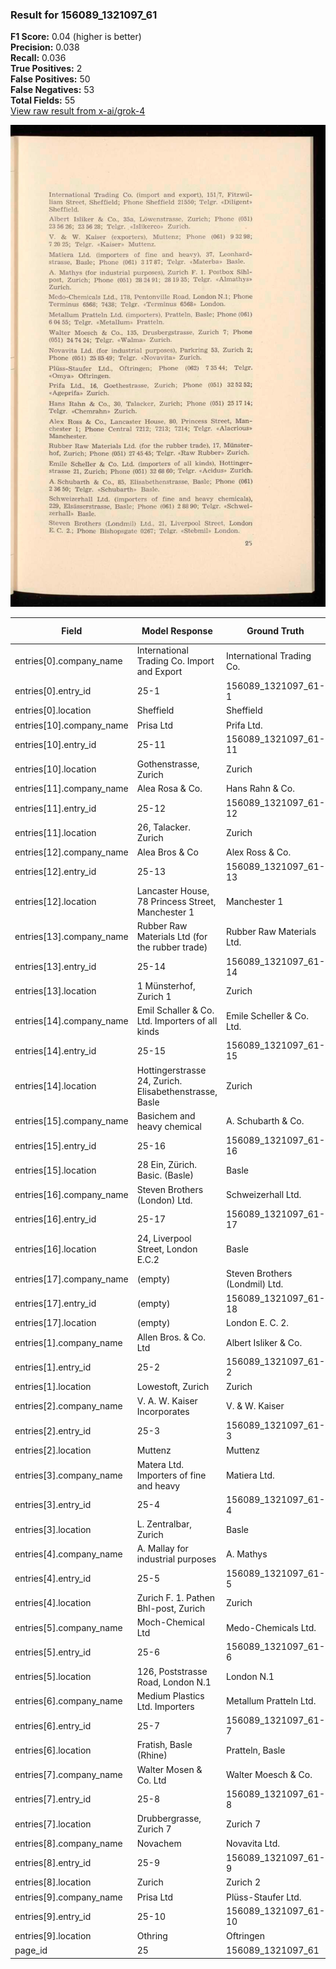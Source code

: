 ### Result for 156089_1321097_61
**F1 Score:** 0.04 (higher is better)<br>**Precision:** 0.038<br>**Recall:** 0.036<br>**True Positives:** 2<br>**False Positives:** 50<br>**False Negatives:** 53<br>**Total Fields:** 55<br>[View raw result from x-ai/grok-4](https://github.com/RISE-UNIBAS/humanities_data_benchmark/blob/main/results/2025-10-28/T0402/request_T0402_156089_1321097_61.json)

<img src="https://github.com/RISE-UNIBAS/humanities_data_benchmark/blob/main/benchmarks/company_lists/images/156089_1321097_61.jpg?raw=true" alt="156089_1321097_61" width="600px">

| Field | Model Response | Ground Truth | Fuzzy Score | Match |
|-------|----------------|--------------|-------------|-------|
| entries[0].company_name | International Trading Co. Import and Export | International Trading Co. | 0.735 | ❌ |
| entries[0].entry_id | 25-1 | 156089_1321097_61-1 | 0.261 | ❌ |
| entries[0].location | Sheffield | Sheffield | 1.000 | ✅ |
| entries[10].company_name | Prisa Ltd | Prifa Ltd. | 0.842 | ❌ |
| entries[10].entry_id | 25-11 | 156089_1321097_61-11 | 0.320 | ❌ |
| entries[10].location | Gothenstrasse, Zurich | Zurich | 0.444 | ❌ |
| entries[11].company_name | Alea Rosa & Co. | Hans Rahn & Co. | 0.667 | ❌ |
| entries[11].entry_id | 25-12 | 156089_1321097_61-12 | 0.320 | ❌ |
| entries[11].location | 26, Talacker. Zurich | Zurich | 0.462 | ❌ |
| entries[12].company_name | Alea Bros & Co | Alex Ross & Co. | 0.759 | ❌ |
| entries[12].entry_id | 25-13 | 156089_1321097_61-13 | 0.320 | ❌ |
| entries[12].location | Lancaster House, 78 Princess Street, Manchester 1 | Manchester 1 | 0.393 | ❌ |
| entries[13].company_name | Rubber Raw Materials Ltd (for the rubber trade) | Rubber Raw Materials Ltd. | 0.667 | ❌ |
| entries[13].entry_id | 25-14 | 156089_1321097_61-14 | 0.320 | ❌ |
| entries[13].location | 1 Münsterhof, Zurich 1 | Zurich | 0.429 | ❌ |
| entries[14].company_name | Emil Schaller & Co. Ltd. Importers of all kinds | Emile Scheller & Co. Ltd. | 0.639 | ❌ |
| entries[14].entry_id | 25-15 | 156089_1321097_61-15 | 0.320 | ❌ |
| entries[14].location | Hottingerstrasse 24, Zurich. Elisabethenstrasse, Basle | Zurich | 0.200 | ❌ |
| entries[15].company_name | Basichem and heavy chemical | A. Schubarth & Co. | 0.222 | ❌ |
| entries[15].entry_id | 25-16 | 156089_1321097_61-16 | 0.320 | ❌ |
| entries[15].location | 28 Ein, Zürich. Basic. (Basle) | Basle | 0.286 | ❌ |
| entries[16].company_name | Steven Brothers (London) Ltd. | Schweizerhall Ltd. | 0.426 | ❌ |
| entries[16].entry_id | 25-17 | 156089_1321097_61-17 | 0.320 | ❌ |
| entries[16].location | 24, Liverpool Street, London E.C.2 | Basle | 0.103 | ❌ |
| entries[17].company_name | (empty) | Steven Brothers (Londmil) Ltd. | 0.000 | ❌ |
| entries[17].entry_id | (empty) | 156089_1321097_61-18 | 0.000 | ❌ |
| entries[17].location | (empty) | London E. C. 2. | 0.000 | ❌ |
| entries[1].company_name | Allen Bros. & Co. Ltd | Albert Isliker & Co. | 0.537 | ❌ |
| entries[1].entry_id | 25-2 | 156089_1321097_61-2 | 0.261 | ❌ |
| entries[1].location | Lowestoft, Zurich | Zurich | 0.522 | ❌ |
| entries[2].company_name | V. A. W. Kaiser Incorporates | V. & W. Kaiser | 0.619 | ❌ |
| entries[2].entry_id | 25-3 | 156089_1321097_61-3 | 0.261 | ❌ |
| entries[2].location | Muttenz | Muttenz | 1.000 | ✅ |
| entries[3].company_name | Matera Ltd. Importers of fine and heavy | Matiera Ltd. | 0.431 | ❌ |
| entries[3].entry_id | 25-4 | 156089_1321097_61-4 | 0.261 | ❌ |
| entries[3].location | L. Zentralbar, Zurich | Basle | 0.154 | ❌ |
| entries[4].company_name | A. Mallay for industrial purposes | A. Mathys | 0.333 | ❌ |
| entries[4].entry_id | 25-5 | 156089_1321097_61-5 | 0.261 | ❌ |
| entries[4].location | Zurich F. 1. Pathen Bhl-post, Zurich | Zurich | 0.286 | ❌ |
| entries[5].company_name | Moch-Chemical Ltd | Medo-Chemicals Ltd. | 0.833 | ❌ |
| entries[5].entry_id | 25-6 | 156089_1321097_61-6 | 0.261 | ❌ |
| entries[5].location | 126, Poststrasse Road, London N.1 | London N.1 | 0.465 | ❌ |
| entries[6].company_name | Medium Plastics Ltd. Importers | Metallum Pratteln Ltd. | 0.500 | ❌ |
| entries[6].entry_id | 25-7 | 156089_1321097_61-7 | 0.261 | ❌ |
| entries[6].location | Fratish, Basle (Rhine) | Pratteln, Basle | 0.541 | ❌ |
| entries[7].company_name | Walter Mosen & Co. Ltd | Walter Moesch & Co. | 0.780 | ❌ |
| entries[7].entry_id | 25-8 | 156089_1321097_61-8 | 0.261 | ❌ |
| entries[7].location | Drubbergrasse, Zurich 7 | Zurich 7 | 0.516 | ❌ |
| entries[8].company_name | Novachem | Novavita Ltd. | 0.381 | ❌ |
| entries[8].entry_id | 25-9 | 156089_1321097_61-9 | 0.261 | ❌ |
| entries[8].location | Zurich | Zurich 2 | 0.857 | ❌ |
| entries[9].company_name | Prisa Ltd | Plüss-Staufer Ltd. | 0.519 | ❌ |
| entries[9].entry_id | 25-10 | 156089_1321097_61-10 | 0.320 | ❌ |
| entries[9].location | Othring | Oftringen | 0.750 | ❌ |
| page_id | 25 | 156089_1321097_61 | 0.105 | ❌ |

